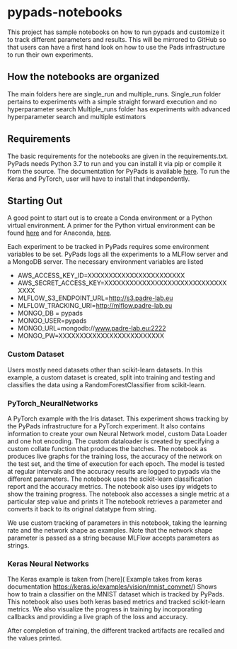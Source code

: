 # pypads-notebooks

This project has sample notebooks on how to run pypads and customize it to track different parameters and results. 
This will be mirrored to GitHub so that users can have a first hand look on how to use the Pads infrastructure to run their own experiments.

## How the notebooks are organized
The main folders here are single_run and multiple_runs. 
Single_run folder pertains to experiments with a simple straight forward execution and no hyperparameter search
Multiple_runs folder has experiments with advanced hyperparameter search and multiple estimators

## Requirements
The basic requirements for the notebooks are given in the requirements.txt.
PyPads needs Python 3.7 to run and you can install it via pip or compile it from the source.
The documentation for PyPads is available [here](https://pypads.readthedocs.io/en/latest/).
To run the Keras and PyTorch, user will have to install that independently.

## Starting Out
A good point to start out is to create a Conda environment or a Python virtual environment.
A primer for the Python virtual environment can be found 
[here](https://realpython.com/python-virtual-environments-a-primer/) and for Anaconda,
[here](https://towardsdatascience.com/getting-started-with-python-environments-using-conda-32e9f2779307).

Each experiment to be tracked in PyPads requires some environment variables to be set.
PyPads logs all the experiments to a MLFlow server and a MongoDB server. The necessary environment variables are listed
- AWS_ACCESS_KEY_ID=XXXXXXXXXXXXXXXXXXXXXXX
- AWS_SECRET_ACCESS_KEY=XXXXXXXXXXXXXXXXXXXXXXXXXXXXXXXXX
- MLFLOW_S3_ENDPOINT_URL=http://s3.padre-lab.eu
- MLFLOW_TRACKING_URI=http://mlflow.padre-lab.eu
- MONGO_DB = pypads
- MONGO_USER=pypads
- MONGO_URL=mongodb://www.padre-lab.eu:2222
- MONGO_PW=XXXXXXXXXXXXXXXXXXXXXXXXX


### Custom Dataset
Users mostly need datasets other than scikit-learn datasets. In this example, a custom dataset is created, split into 
training and testing and classifies the data using a RandomForestClassifier from scikit-learn.

### PyTorch_NeuralNetworks
A PyTorch example with the Iris dataset. This experiment shows tracking by the PyPads infrastructure for a PyTorch experiment.
It also contains information to create your own Neural Network model, custom Data Loader and one hot encoding.
The custom dataloader is created by specifying a custom collate function that produces the batches.
The notebook as produces live graphs for the training loss, the accuracy of the network on the test set, and the time of execution for each epoch.
The model is tested at regular intervals and the accuracy results are logged to pypads via the different parameters.
The notebook uses the scikit-learn classification report and the accuracy metrics.
The notebook also uses ipy widgets to show the training progress.
The notebook also accesses a single metric at a particular step value and prints it
The notebook retrieves a parameter and converts it back to its original datatype from string.

We use custom tracking of parameters in this notebook, taking the learning rate and the network shape as examples.
Note that the network shape parameter is passed as a string because MLFlow accepts parameters as strings.

### Keras Neural Networks
The Keras example is taken from [here]( Example takes from keras documentation https://keras.io/examples/vision/mnist_convnet/)
Shows how to train a classifier on the MNIST dataset which is tracked by PyPads.
This notebook also uses both keras based metrics and tracked scikit-learn metrics.
We also visualize the progress in training by incorporating callbacks and providing a live graph of the loss and accuracy.

After completion of training, the different tracked artifacts are recalled and the values printed.
